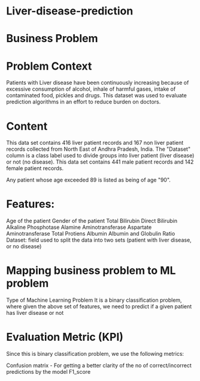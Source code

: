 # Liver-disease-prediction
# Business Problem
# Problem Context
Patients with Liver disease have been continuously increasing because of excessive consumption of alcohol, inhale of harmful gases, intake of contaminated food, pickles and drugs. This dataset was used to evaluate prediction algorithms in an effort to reduce burden on doctors.

# Content
This data set contains 416 liver patient records and 167 non liver patient records collected from North East of Andhra Pradesh, India. The "Dataset" column is a class label used to divide groups into liver patient (liver disease) or not (no disease). This data set contains 441 male patient records and 142 female patient records.

Any patient whose age exceeded 89 is listed as being of age "90".

# Features:
Age of the patient
Gender of the patient
Total Bilirubin
Direct Bilirubin
Alkaline Phosphotase
Alamine Aminotransferase
Aspartate Aminotransferase
Total Protiens
Albumin
Albumin and Globulin Ratio
Dataset: field used to split the data into two sets (patient with liver disease, or no disease)
# Mapping business problem to ML problem
Type of Machine Learning Problem
It is a binary classification problem, where given the above set of features, we need to predict if a given patient has liver disease or not

# Evaluation Metric (KPI)
Since this is binary classification problem, we use the following metrics:

Confusion matrix - For getting a better clarity of the no of correct/incorrect predictions by the model
F1_score
